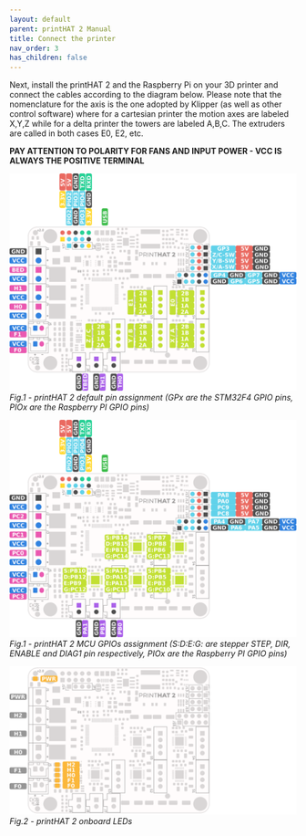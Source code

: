 ```yaml
---
layout: default
parent: printHAT 2 Manual
title: Connect the printer
nav_order: 3
has_children: false
---
```


Next, install the printHAT 2 and the Raspberry Pi on your 3D printer and connect the cables according to the diagram below. Please note that the nomenclature for the axis is the one adopted by Klipper (as well as other control software) where for a cartesian printer the motion axes are labeled X,Y,Z while for a delta printer the towers are labeled A,B,C. The extruders are called in both cases E0, E2, etc.

**PAY ATTENTION TO POLARITY FOR FANS AND INPUT POWER - VCC IS ALWAYS THE POSITIVE TERMINAL**


![phat2_pinout](../assets/img/phat2_pinout.png)
*Fig.1 - printHAT 2 default pin assignment (GPx are the STM32F4 GPIO pins, PIOx are the Raspberry PI GPIO pins)*

![phat2_pinout](../assets/img/phat2_gpio.png)
*Fig.1 - printHAT 2 MCU GPIOs assignment (S:D:E:G: are stepper STEP, DIR, ENABLE and DIAG1 pin respectively, PIOx are the Raspberry PI GPIO pins)*

![phat2_led](../assets/img/phat2_pinout_led.png)
*Fig.2 - printHAT 2 onboard LEDs*
